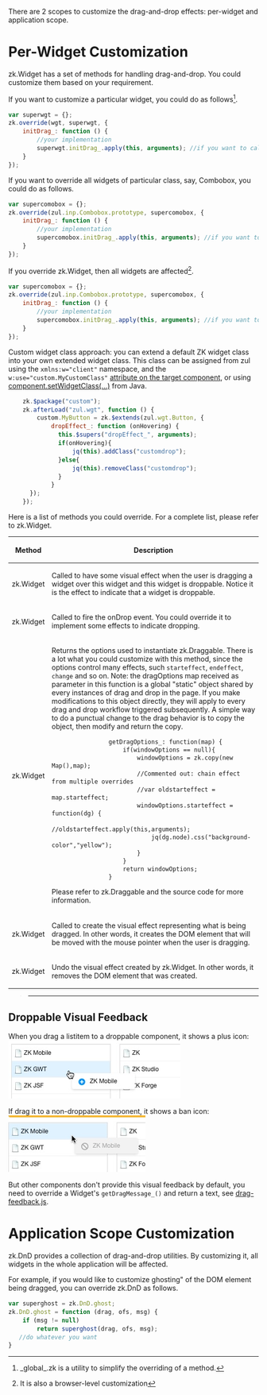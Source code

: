 

There are 2 scopes to customize the drag-and-drop effects: per-widget
and application scope.

# Per-Widget Customization

<javadoc directory="jsdoc">zk.Widget</javadoc> has a set of methods for
handling drag-and-drop. You could customize them based on your
requirement.

If you want to customize a particular widget, you could do as
follows[^1].

``` javascript
var superwgt = {};
zk.override(wgt, superwgt, {
    initDrag_: function () {
        //your implementation
        superwgt.initDrag_.apply(this, arguments); //if you want to call back the default implementation
    }
});
```

If you want to override all widgets of particular class, say, Combobox,
you could do as follows.

``` javascript
var supercomobox = {};
zk.override(zul.inp.Combobox.prototype, supercomobox, {
    initDrag_: function () {
        //your implementation
        supercomobox.initDrag_.apply(this, arguments); //if you want to call back the default implementation
    }
});
```

If you override <javadoc directory="jsdoc">zk.Widget</javadoc>, then all
widgets are affected[^2].

``` javascript
var supercomobox = {};
zk.override(zul.inp.Combobox.prototype, supercomobox, {
    initDrag_: function () {
        //your implementation
        supercomobox.initDrag_.apply(this, arguments); //if you want to call back the default implementation
    }
});
```

Custom widget class approach: you can extend a default ZK widget class
into your own extended widget class. This class can be assigned from zul
using the `xmlns:w="client"` namespace, and the
`w:use="custom.MyCustomClass"` [attribute on the target
component](ZK_Client-side_Reference/General_Control/Widget_Customization#Specify_Your_Own_Widget_Class),
or using
[component.setWidgetClass(...)](https://www.zkoss.org/javadoc/latest/zk/org/zkoss/zk/ui/AbstractComponent.html#setWidgetClass-java.lang.String-)
from Java.

``` javascript
    zk.$package("custom");
    zk.afterLoad("zul.wgt", function () {
        custom.MyButton = zk.$extends(zul.wgt.Button, {
            dropEffect_: function (onHovering) {
              this.$supers("dropEffect_", arguments);
              if(onHovering){
                  jq(this).addClass("customdrop");
              }else{
                  jq(this).removeClass("customdrop");
              }
            }
      });
    });
```

Here is a list of methods you could override. For a complete list,
please refer to <javadoc directory="jsdoc">zk.Widget</javadoc>.

<table>
<thead>
<tr class="header">
<th><p>Method</p></th>
<th><p>Description</p></th>
</tr>
</thead>
<tbody>
<tr class="odd">
<td><p><javadoc method="dropEffect_(boolean)" directory="jsdoc">zk.Widget</javadoc></p></td>
<td><p>Called to have some visual effect when the user is dragging a
widget over this widget and this widget is droppable. Notice it is the
effect to indicate that a widget is droppable.</p></td>
</tr>
<tr class="even">
<td><p><javadoc method="onDrop_(zk.Draggable, zk.Event)" directory="jsdoc">zk.Widget</javadoc></p></td>
<td><p>Called to fire the onDrop event. You could override it to
implement some effects to indicate dropping.</p></td>
</tr>
<tr class="odd">
<td><p><javadoc method="getDragOptions_(_global_.Map)" directory="jsdoc">zk.Widget</javadoc></p></td>
<td><p>Returns the options used to instantiate
<javadoc directory="jsdoc">zk.Draggable</javadoc>. There is a lot what
you could customize with this method, since the options control many
effects, such <code>starteffect</code>, <code>endeffect</code>,
<code>change</code> and so on. Note: the dragOptions map received as
parameter in this function is a global "static" object shared by every
instances of drag and drop in the page. If you make modifications to
this object directly, they will apply to every drag and drop workflow
triggered subsequently. A simple way to do a punctual change to the drag
behavior is to copy the object, then modify and return the copy.</p>
<pre><code>                getDragOptions_: function(map) {
                    if(windowOptions == null){
                        windowOptions = zk.copy(new Map(),map);
                        //Commented out: chain effect from multiple overrides
                        //var oldstarteffect = map.starteffect;
                        windowOptions.starteffect = function(dg) {
                            //oldstarteffect.apply(this,arguments);
                            jq(dg.node).css(&quot;background-color&quot;,&quot;yellow&quot;);
                        }
                    }
                    return windowOptions;
                }</code></pre>
<p>Please refer to <javadoc directory="jsdoc">zk.Draggable</javadoc> and
the source code for more information.</p></td>
</tr>
<tr class="even">
<td><p><javadoc method="cloneDrag_(zk.Draggable, _global_.Offset)" directory="jsdoc">zk.Widget</javadoc></p></td>
<td><p>Called to create the visual effect representing what is being
dragged. In other words, it creates the DOM element that will be moved
with the mouse pointer when the user is dragging.</p></td>
</tr>
<tr class="odd">
<td><p><javadoc method="uncloneDrag_(zk.Draggable)" directory="jsdoc">zk.Widget</javadoc></p></td>
<td><p>Undo the visual effect created by
<javadoc method="cloneDrag_(zk.Draggable, _global_.Offset)" directory="jsdoc">zk.Widget</javadoc>.
In other words, it removes the DOM element that was created.</p></td>
</tr>
</tbody>
</table>

> ------------------------------------------------------------------------
>
> <references/>

## Droppable Visual Feedback

When you drag a listitem to a droppable component, it shows a plus icon:
![](images/is-droppable.png "is-droppable.png")

If drag it to a non-droppable component, it shows a ban icon:
![](images/not-droppable.png "not-droppable.png")

But other components don't provide this visual feedback by default, you
need to override a Widget's `getDragMessage_()` and return a text, see
[drag-feedback.js](https://github.com/zkoss/zkbooks/blob/master/clientreference/src/main/webapp/customization).

# Application Scope Customization

<javadoc directory="jsdoc">zk.DnD</javadoc> provides a collection of
drag-and-drop utilities. By customizing it, all widgets in the whole
application will be affected.

For example, if you would like to customize ghosting" of the DOM
element being dragged, you can override
<javadoc method="ghost(zk.Draggable, _global_.Offset, _global_.String)" directory="jsdoc">zk.DnD</javadoc>
as follows.

``` javascript
var superghost = zk.DnD.ghost;
zk.DnD.ghost = function (drag, ofs, msg) {
    if (msg != null)
        return superghost(drag, ofs, msg);
   //do whatever you want
}
```

[^1]: <javadoc method="override(java.lang.Object, _global_.Map, _global_.Map)" directory="jsdoc">\_global\_.zk</javadoc>
    is a utility to simplify the overriding of a method.

[^2]: It is also a browser-level customization
